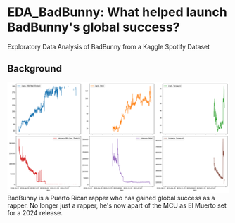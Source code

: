 # EDA_BadBunny: What helped launch BadBunny's global success?
Exploratory Data Analysis of BadBunny from a Kaggle Spotify Dataset

## Background
![plots](/plots/top3_date.png)
BadBunny is a Puerto Rican rapper who has gained global success as a rapper. No longer just a rapper, he's now apart of the MCU as El Muerto set for a 2024 release. 


